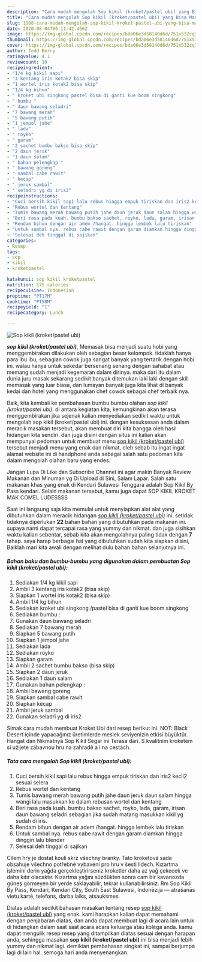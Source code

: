 ```yaml
---
description: "Cara mudah mengolah Sop kikil (kroket/pastel ubi) yang Bisa Manjain Lidah"
title: "Cara mudah mengolah Sop kikil (kroket/pastel ubi) yang Bisa Manjain Lidah"
slug: 1988-cara-mudah-mengolah-sop-kikil-kroket-pastel-ubi-yang-bisa-manjain-lidah
date: 2020-08-04T06:11:42.466Z
image: https://img-global.cpcdn.com/recipes/bda06e3d58140d6d/751x532cq70/sop-kikil-kroketpastel-ubi-foto-resep-utama.jpg
thumbnail: https://img-global.cpcdn.com/recipes/bda06e3d58140d6d/751x532cq70/sop-kikil-kroketpastel-ubi-foto-resep-utama.jpg
cover: https://img-global.cpcdn.com/recipes/bda06e3d58140d6d/751x532cq70/sop-kikil-kroketpastel-ubi-foto-resep-utama.jpg
author: Todd Berry
ratingvalue: 4.1
reviewcount: 10
recipeingredient:
- "1/4 kg kikil sapi"
- "3 kentang iris kotak2 bisa skip"
- "1 wortel iris kotak2 bisa skip"
- "1/4 kg bihun"
- " kroket ubi singkong pastel bisa di ganti kue boom singkong"
- " bumbu "
- " daun bawang seladri"
- "7 bawang merah"
- "5 bawang putih"
- "1 jempol jahe"
- " lada"
- " royko"
- " garam"
- "2 sachet bumbu bakso bisa skip"
- "2 daun jeruk"
- "1 daun salam"
- " bahan pelengkap "
- " bawang goreng"
- " sambal cabe rawit"
- " kecap"
- " jeruk sambal"
- " seladri yg di iris2"
recipeinstructions:
- "Cuci bersih kikil sapi lalu rebus hingga empuk tiriskan dan iris2 kecil2 sesuai selera"
- "Rebus wortel dan kentang"
- "Tumis bawang merah bawang putih jahe daun jeruk daun salam hingga wangi lalu masukkan ke dalam rebusan wortel dan kentang"
- "Beri rasa pada kuah. bumbu bakso sachet, royko, lada, garam, irisan daun bawang seladri sebagian jika sudah matang masukkan kikil yg sudah di iris."
- "Rendam bihun dengan air adem /hangat. hingga lembek lalu tiriskan"
- "Untuk sambal nya. rebus cabe rawit dengan garam diamkan hingga dinggin lalu blender"
- "Selesai deh tinggal di sajikan"
categories:
- Resep
tags:
- sop
- kikil
- kroketpastel

katakunci: sop kikil kroketpastel 
nutrition: 175 calories
recipecuisine: Indonesian
preptime: "PT17M"
cooktime: "PT58M"
recipeyield: "1"
recipecategory: Lunch

---
```



![Sop kikil (kroket/pastel ubi)](https://img-global.cpcdn.com/recipes/bda06e3d58140d6d/751x532cq70/sop-kikil-kroketpastel-ubi-foto-resep-utama.jpg)

<b><i>sop kikil (kroket/pastel ubi)</i></b>, Memasak bisa menjadi suatu hobi yang menggembirakan dilakukan oleh sebagian besar kelompok. tidaklah hanya para ibu ibu, sebagian cowok juga sangat banyak yang tertarik dengan hobi ini. walau hanya untuk sekedar bersenang senang dengan sahabat atau memang sudah menjadi kegemaran dalam dirinya. maka dari itu dalam dunia juru masak sekarang sedikit banyak ditemukan laki laki dengan skill memasak yang luar biasa, dan lumayan banyak juga kita lihat di banyak kedai dan hotel yang menggunakan chef cowok sebagai chef terbaik nya.

Baik, kita kembali ke pembahasan bumbu bumbu olahan <i>sop kikil (kroket/pastel ubi)</i>. di antara kegiatan kita, kemungkinan akan terasa menggembirakan jika sejenak kalian menyediakan sedikit waktu untuk mengolah sop kikil (kroket/pastel ubi) ini. dengan kesuksesan anda dalam meracik masakan tersebut, akan membuat diri kita bangga oleh hasil hidangan kita sendiri. dan juga disini dengan situs ini kalian akan mempunyai pedoman untuk membuat menu <u>sop kikil (kroket/pastel ubi)</u> tersebut menjadi menu yang enak dan nikmat, oleh sebab itu ingat ingat alamat website ini di handphone anda sebagai salah satu pedoman kita dalam mengolah olahan baru yang endes.

Jangan Lupa Di Like dan Subscribe Channel ini agar makin Banyak Review Makanan dan Minuman yg Di Upload di Sini, Salam Lapar. Salah satu makanan khas yang enak di Kendari Sulawesi Tenggara adalah Sop Kikil By Pass kendari. Selain makanan tersebut, kamu juga dapat SOP KIKIL KROKET MAK COMEL LUDESSSS


Saat ini langsung saja kita memulai untuk menyiapkan alat alat yang dibutuhkan dalam meracik hidangan <u><i>sop kikil (kroket/pastel ubi)</i></u> ini. setidak tidaknya diperlukan <b>22</b> bahan bahan yang dibutuhkan pada makanan ini. supaya nanti dapat tercapai rasa yang yummy dan nikmat. dan juga sisihkan waktu kalian sebentar, sebab kita akan mengolahnya paling tidak dengan <b>7</b> tahap. saya harap berbagai hal yang dibutuhkan sudah kita siapkan disini, Baiklah mari kita awali dengan melihat dulu bahan bahan selanjutnya ini.

<!--inarticleads1-->

##### Bahan baku dan bumbu-bumbu yang digunakan dalam pembuatan Sop kikil (kroket/pastel ubi):

1. Sediakan 1/4 kg kikil sapi
1. Ambil 3 kentang iris kotak2 (bisa skip)
1. Siapkan 1 wortel iris kotak2 (bisa skip)
1. Ambil 1/4 kg bihun
1. Sediakan  kroket ubi singkong /pastel bisa di ganti kue boom singkong
1. Sediakan  bumbu :
1. Gunakan  daun bawang seladri
1. Sediakan 7 bawang merah
1. Siapkan 5 bawang putih
1. Siapkan 1 jempol jahe
1. Sediakan  lada
1. Sediakan  royko
1. Siapkan  garam
1. Ambil 2 sachet bumbu bakso (bisa skip)
1. Siapkan 2 daun jeruk
1. Sediakan 1 daun salam
1. Gunakan  bahan pelengkap :
1. Ambil  bawang goreng
1. Siapkan  sambal cabe rawit
1. Siapkan  kecap
1. Ambil  jeruk sambal
1. Gunakan  seladri yg di iris2


Simak cara mudah membuat Kroket Ubi dari resep berikut ini. NOT: Black Desert içinde yapacağınız üretimlerde meslek seviyenizin etkisi büyüktür. Hangat dan Nikmatnya Sop Kikil Segar ini Terasa dari. S kvalitním kroketem si užijete zábavnou hru na zahradě a i na cestách. 

<!--inarticleads2-->

##### Tata cara mengolah Sop kikil (kroket/pastel ubi):

1. Cuci bersih kikil sapi lalu rebus hingga empuk tiriskan dan iris2 kecil2 sesuai selera
1. Rebus wortel dan kentang
1. Tumis bawang merah bawang putih jahe daun jeruk daun salam hingga wangi lalu masukkan ke dalam rebusan wortel dan kentang
1. Beri rasa pada kuah. bumbu bakso sachet, royko, lada, garam, irisan daun bawang seladri sebagian jika sudah matang masukkan kikil yg sudah di iris.
1. Rendam bihun dengan air adem /hangat. hingga lembek lalu tiriskan
1. Untuk sambal nya. rebus cabe rawit dengan garam diamkan hingga dinggin lalu blender
1. Selesai deh tinggal di sajikan


Cílem hry je dostat kouli skrz všechny branky. Tato kroketová sada obsahuje všechno potřebné vybavení pro hru v šesti lidech. Kızartma işlemini derin yağda gerçekleştirirseniz kroketler daha az yağ çekecek ve daha kıtır olacaktır. Kızartma yağını süzdükten sonra cam bir kavanozda güneş görmeyen bir yerde saklayabilir, tekrar kullanabilirsiniz. Rm Sop Kikil By Pass, Kendari, Kendari City, South East Sulawesi, Indonēzija — atrašanās vietu kartē, telefons, darba laiks, atsauksmes. 

Diatas adalah sedikit bahasan masakan tentang resep <u>sop kikil (kroket/pastel ubi)</u> yang enak. kami harapkan kalian dapat memahami dengan penjabaran diatas, dan anda dapat membuat lagi di acara lain untuk di hidangkan dalam saat saat acara acara keluarga atau kolega anda. kamu dapat mengulik resep resep yang ditampilkan diatas sesuai dengan harapan anda, sehingga masakan <b>sop kikil (kroket/pastel ubi)</b> ini bisa menjadi lebih yummy dan nikmat lagi. demikian pembahasan singkat ini, sampai berjumpa lagi di lain hal. semoga hari anda menyenangkan.
